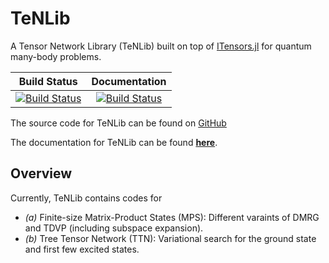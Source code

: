 # TeNLib

A Tensor Network Library (TeNLib) built on top of [ITensors.jl](https://github.com/ITensor/ITensors.jl) for quantum many-body problems.

| **Build Status** | **Documentation** |
|:----------------:|:-----------------:|
| [![Build Status](https://github.com/titaschanda/TeNLib.jl/actions/workflows/CI.yml/badge.svg?branch=main)](https://github.com/titaschanda/TeNLib.jl/actions/workflows/CI.yml?query=branch%3Amain) | [![Build Status](https://github.com/titaschanda/TeNLib.jl/actions/workflows/documentation.yml/badge.svg?branch=main)](https://github.com/titaschanda/TeNLib.jl/actions/workflows/documentation.yml?query=branch%3Amain) |

The source code for TeNLib can be found on [GitHub](https://github.com/titaschanda/TeNLib.jl)

The documentation for TeNLib can be found [**here**](https://titaschanda.github.io/TeNLib.jl/dev/).

## Overview

Currently, TeNLib contains codes for
* *(a)* Finite-size Matrix-Product States (MPS): Different varaints of DMRG and TDVP (including subspace expansion).
* *(b)* Tree Tensor Network (TTN): Variational search for the ground state and first few excited states.
